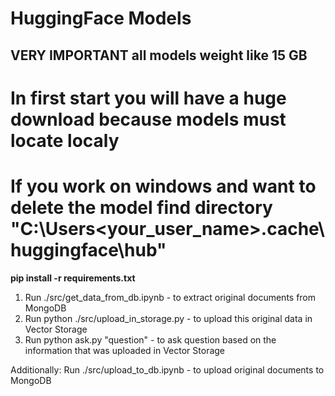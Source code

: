 # HuggingFace Models
## VERY IMPORTANT all models weight like 15 GB
# In first start you will have a huge download because models must locate localy
# If you work on windows and want to delete the model find directory "C:\Users\<your_user_name>\.cache\huggingface\hub"

**pip install -r requirements.txt**

1. Run ./src/get_data_from_db.ipynb - to extract original documents from MongoDB
2. Run python ./src/upload_in_storage.py - to upload this original data in Vector Storage
3. Run python ask.py "question" - to ask question based on the information that was uploaded in Vector Storage

Additionally: 
Run ./src/upload_to_db.ipynb - to upload original documents to MongoDB
